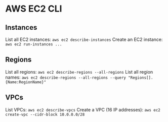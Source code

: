 # AWS EC2 CLI

## Instances
List all EC2 instances: `aws ec2 describe-instances`
Create an EC2 instance: `aws ec2 run-instances ...`

## Regions
List all regions: `aws ec2 describe-regions --all-regions`
List all region names: `aws ec2 describe-regions --all-regions --query "Regions[].{Name:RegionName}"`

## VPCs
List VPCs: `aws ec2 describe-vpcs`
Create a VPC (16 IP addresses): `aws ec2 create-vpc --cidr-block 10.0.0.0/28`
